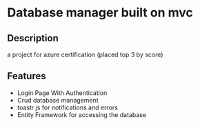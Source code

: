 # Database manager built on mvc
## Description
a project for azure certification (placed top 3 by score)
## Features
<ul>

  <li>Login Page With Authentication</li>
  <li>Crud database management</li>
  <li>toastr js for notifications and errors</li>
  <li>Entity Framework for accessing the database</li>

</ul>
